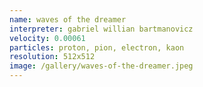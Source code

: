 ```yaml
---
name: waves of the dreamer
interpreter: gabriel willian bartmanovicz
velocity: 0.00061
particles: proton, pion, electron, kaon
resolution: 512x512
image: /gallery/waves-of-the-dreamer.jpeg
---
```

